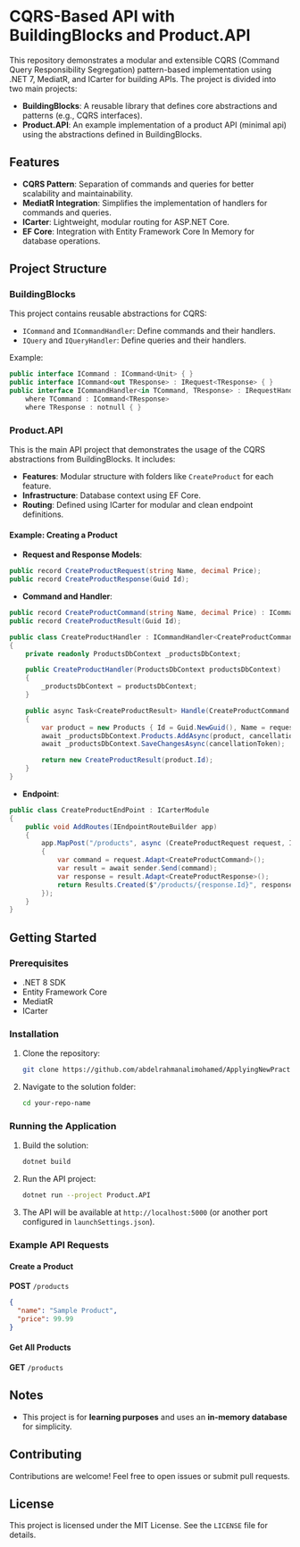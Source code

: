 # CQRS-Based API with BuildingBlocks and Product.API

This repository demonstrates a modular and extensible CQRS (Command Query Responsibility Segregation) pattern-based implementation using .NET 7, MediatR, and ICarter for building APIs. The project is divided into two main projects:

- **BuildingBlocks**: A reusable library that defines core abstractions and patterns (e.g., CQRS interfaces).
- **Product.API**: An example implementation of a product API (minimal api) using the abstractions defined in BuildingBlocks.

## Features

- **CQRS Pattern**: Separation of commands and queries for better scalability and maintainability.
- **MediatR Integration**: Simplifies the implementation of handlers for commands and queries.
- **ICarter**: Lightweight, modular routing for ASP.NET Core.
- **EF Core**: Integration with Entity Framework Core In Memory for database operations.

## Project Structure

### BuildingBlocks

This project contains reusable abstractions for CQRS:

- `ICommand` and `ICommandHandler`: Define commands and their handlers.
- `IQuery` and `IQueryHandler`: Define queries and their handlers.

Example:

```csharp
public interface ICommand : ICommand<Unit> { }
public interface ICommand<out TResponse> : IRequest<TResponse> { }
public interface ICommandHandler<in TCommand, TResponse> : IRequestHandler<TCommand, TResponse>
    where TCommand : ICommand<TResponse>
    where TResponse : notnull { }
```

### Product.API

This is the main API project that demonstrates the usage of the CQRS abstractions from BuildingBlocks. It includes:

- **Features**: Modular structure with folders like `CreateProduct` for each feature.
- **Infrastructure**: Database context using EF Core.
- **Routing**: Defined using ICarter for modular and clean endpoint definitions.

#### Example: Creating a Product

- **Request and Response Models**:

```csharp
public record CreateProductRequest(string Name, decimal Price);
public record CreateProductResponse(Guid Id);
```

- **Command and Handler**:

```csharp
public record CreateProductCommand(string Name, decimal Price) : ICommand<CreateProductResult>;
public record CreateProductResult(Guid Id);

public class CreateProductHandler : ICommandHandler<CreateProductCommand, CreateProductResult>
{
    private readonly ProductsDbContext _productsDbContext;

    public CreateProductHandler(ProductsDbContext productsDbContext)
    {
        _productsDbContext = productsDbContext;
    }

    public async Task<CreateProductResult> Handle(CreateProductCommand request, CancellationToken cancellationToken)
    {
        var product = new Products { Id = Guid.NewGuid(), Name = request.Name, Price = request.Price };
        await _productsDbContext.Products.AddAsync(product, cancellationToken);
        await _productsDbContext.SaveChangesAsync(cancellationToken);

        return new CreateProductResult(product.Id);
    }
}
```

- **Endpoint**:

```csharp
public class CreateProductEndPoint : ICarterModule
{
    public void AddRoutes(IEndpointRouteBuilder app)
    {
        app.MapPost("/products", async (CreateProductRequest request, ISender sender) =>
        {
            var command = request.Adapt<CreateProductCommand>();
            var result = await sender.Send(command);
            var response = result.Adapt<CreateProductResponse>();
            return Results.Created($"/products/{response.Id}", response);
        });
    }
}
```

## Getting Started

### Prerequisites

- .NET 8 SDK
- Entity Framework Core
- MediatR
- ICarter

### Installation

1. Clone the repository:
   ```bash
   git clone https://github.com/abdelrahmanalimohamed/ApplyingNewPractice.git
   ```
2. Navigate to the solution folder:
   ```bash
   cd your-repo-name
   ```

### Running the Application

1. Build the solution:
   ```bash
   dotnet build
   ```
2. Run the API project:
   ```bash
   dotnet run --project Product.API
   ```
3. The API will be available at `http://localhost:5000` (or another port configured in `launchSettings.json`).

### Example API Requests

#### Create a Product

**POST** `/products`

```json
{
  "name": "Sample Product",
  "price": 99.99
}
```

#### Get All Products

**GET** `/products`


## Notes

- This project is for **learning purposes** and uses an **in-memory database** for simplicity.

## Contributing

Contributions are welcome! Feel free to open issues or submit pull requests.

## License

This project is licensed under the MIT License. See the `LICENSE` file for details.

